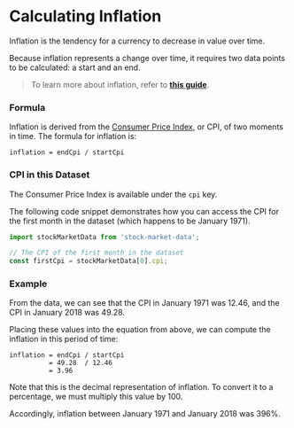 # Calculating Inflation

Inflation is the tendency for a currency to decrease in value over time.

Because inflation represents a change over time, it requires two data
points to be calculated: a start and an end.

> To learn more about inflation, refer to [**this guide**](https://hearth-app.com/guides/inflation).

### Formula

Inflation is derived from the [Consumer Price Index](https://www.investopedia.com/terms/c/consumerpriceindex.asp),
or CPI, of two moments in time. The formula for inflation is:

```
inflation = endCpi / startCpi
```

### CPI in this Dataset

The Consumer Price Index is available under the `cpi` key.

The following code snippet demonstrates how you can access the CPI
for the first month in the dataset (which happens to be January 1971).

```js
import stockMarketData from 'stock-market-data';

// The CPI of the first month in the dataset
const firstCpi = stockMarketData[0].cpi;
```

### Example

From the data, we can see that the CPI in January 1971 was 12.46, and the CPI in
January 2018 was 49.28.

Placing these values into the equation from above, we can compute the inflation
in this period of time:

```
inflation = endCpi / startCpi
          = 49.28  / 12.46
          = 3.96
```

Note that this is the decimal representation of inflation. To convert it to a percentage,
we must multiply this value by 100.

Accordingly, inflation between January 1971 and January 2018 was 396%.
